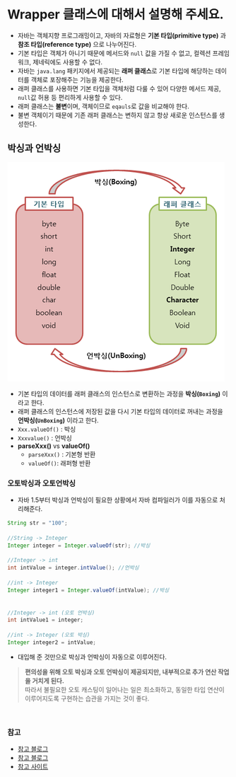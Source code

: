 # Wrapper 클래스에 대해서 설명해 주세요.

- 자바는 객체지향 프로그래밍이고, 자바의 자료형은 **기본 타입(primitive type)** 과 **참조 타입(reference type)** 으로 나누어진다.
- 기본 타입은 객체가 아니기 때문에 메서드와 `null` 값을 가질 수 없고, 컬렉션 프레임워크, 제네릭에도 사용할 수 없다.
- 자바는 `java.lang` 패키지에서 제공되는 **래퍼 클래스**로 기본 타입에 해당하는 데이터를 객체로 포장해주는 기능을 제공한다.
- 래퍼 클래스를 사용하면 기본 타입을 객체처럼 다룰 수 있어 다양한 메서드 제공, `null`값 허용 등 편리하게 사용할 수 있다.
- 래퍼 클래스는 **불변**이며, 객체이므로 `eqauls`로 값을 비교해야 한다.
- 불변 객체이기 때문에 기존 래퍼 클래스는 변하지 않고 항상 새로운 인스턴스를 생성한다.

## 박싱과 언박싱

![img_1.png](image/img_1.png)

- 기본 타입의 데이터를 래퍼 클래스의 인스턴스로 변환하는 과정을 **박싱(`Boxing`)** 이라고 한다.
- 래퍼 클래스의 인스턴스에 저장된 값을 다시 기본 타입의 데이터로 꺼내는 과정을 **언박싱(`UnBoxing`)** 이라고 한다.
- `Xxx.valueOf()` : 박싱
- `Xxxvalue()` : 언박싱
- **parseXxx()** vs **valueOf()**
  - `parseXxx()` : 기본형 반환
  - `valueOf()`: 래퍼형 반환

### 오토박싱과 오토언박싱

- 자바 1.5부터 박싱과 언박싱이 필요한 상황에서 자바 컴파일러가 이를 자동으로 처리해준다.

```java
String str = "100";

//String -> Integer
Integer integer = Integer.valueOf(str); //박싱

//Integer -> int
int intValue = integer.intValue(); //언박싱

//int -> Integer
Integer integer1 = Integer.valueOf(intValue); //박싱

        
//Integer -> int (오토 언박싱)
int intValue1 = integer;

//int -> Integer (오토 박싱)
Integer integer2 = intValue;
```

- 대입해 준 것만으로 박싱과 언박싱이 자동으로 이루어진다.

> **편의성을 위해 오토 박싱과 오토 언박싱이 제공되지만, 내부적으로 추가 연산 작업을 거치게 된다.**<br>
> 따라서 불필요한 오토 캐스팅이 일어나는 일은 최소화하고, 동일한 타입 연산이 이루어지도록 구현하는 습관을 가지는 것이 좋다.


<br>


### 참고
- [참고 블로그](https://inpa.tistory.com/entry/JAVA-%E2%98%95-wrapper-class-Boxing-UnBoxing)
- [참고 블로그](https://gyoogle.dev/blog/computer-language/Java/Auto%20Boxing%20&%20Unboxing.html)
- [참고 사이트](https://www.tcpschool.com/java/java_api_wrapper)